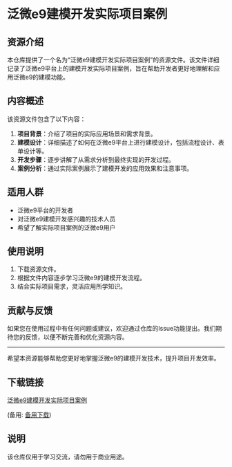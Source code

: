 # 泛微e9建模开发实际项目案例

## 资源介绍

本仓库提供了一个名为“泛微e9建模开发实际项目案例”的资源文件。该文件详细记录了泛微e9平台上的建模开发实际项目案例，旨在帮助开发者更好地理解和应用泛微e9的建模功能。

## 内容概述

该资源文件包含了以下内容：

1. **项目背景**：介绍了项目的实际应用场景和需求背景。
2. **建模设计**：详细描述了如何在泛微e9平台上进行建模设计，包括流程设计、表单设计等。
3. **开发步骤**：逐步讲解了从需求分析到最终实现的开发过程。
4. **案例分析**：通过实际案例展示了建模开发的应用效果和注意事项。

## 适用人群

- 泛微e9平台的开发者
- 对泛微e9建模开发感兴趣的技术人员
- 希望了解实际项目案例的泛微e9用户

## 使用说明

1. 下载资源文件。
2. 根据文件内容逐步学习泛微e9的建模开发流程。
3. 结合实际项目需求，灵活应用所学知识。

## 贡献与反馈

如果您在使用过程中有任何问题或建议，欢迎通过仓库的Issue功能提出。我们期待您的反馈，以便不断完善和优化资源内容。

---

希望本资源能够帮助您更好地掌握泛微e9的建模开发技术，提升项目开发效率。

## 下载链接
[泛微e9建模开发实际项目案例](https://pan.quark.cn/s/c1f7e86e1841) 

(备用: [备用下载](https://pan.baidu.com/s/1X7Cr-XOFgvnS4OWtS6YpfQ?pwd=1234))

## 说明

该仓库仅用于学习交流，请勿用于商业用途。
